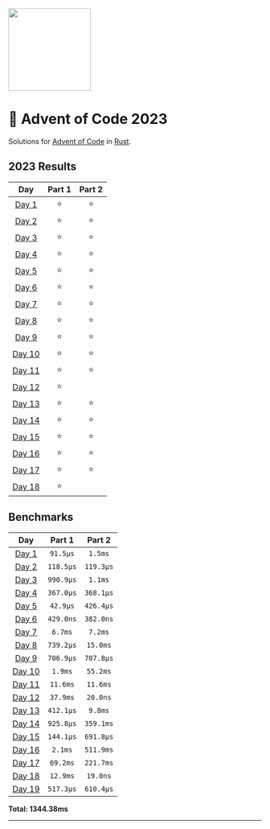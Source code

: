 <img src="./.assets/christmas_ferris.png" width="164">

# 🎄 Advent of Code 2023

Solutions for [Advent of Code](https://adventofcode.com/) in [Rust](https://www.rust-lang.org/).

<!--- advent_readme_stars table --->
## 2023 Results

| Day | Part 1 | Part 2 |
| :---: | :---: | :---: |
| [Day 1](https://adventofcode.com/2023/day/1) | ⭐ | ⭐ |
| [Day 2](https://adventofcode.com/2023/day/2) | ⭐ | ⭐ |
| [Day 3](https://adventofcode.com/2023/day/3) | ⭐ | ⭐ |
| [Day 4](https://adventofcode.com/2023/day/4) | ⭐ | ⭐ |
| [Day 5](https://adventofcode.com/2023/day/5) | ⭐ | ⭐ |
| [Day 6](https://adventofcode.com/2023/day/6) | ⭐ | ⭐ |
| [Day 7](https://adventofcode.com/2023/day/7) | ⭐ | ⭐ |
| [Day 8](https://adventofcode.com/2023/day/8) | ⭐ | ⭐ |
| [Day 9](https://adventofcode.com/2023/day/9) | ⭐ | ⭐ |
| [Day 10](https://adventofcode.com/2023/day/10) | ⭐ | ⭐ |
| [Day 11](https://adventofcode.com/2023/day/11) | ⭐ | ⭐ |
| [Day 12](https://adventofcode.com/2023/day/12) | ⭐ |   |
| [Day 13](https://adventofcode.com/2023/day/13) | ⭐ | ⭐ |
| [Day 14](https://adventofcode.com/2023/day/14) | ⭐ | ⭐ |
| [Day 15](https://adventofcode.com/2023/day/15) | ⭐ | ⭐ |
| [Day 16](https://adventofcode.com/2023/day/16) | ⭐ | ⭐ |
| [Day 17](https://adventofcode.com/2023/day/17) | ⭐ | ⭐ |
| [Day 18](https://adventofcode.com/2023/day/18) | ⭐ |   |
<!--- advent_readme_stars table --->

<!--- benchmarking table --->
## Benchmarks

| Day | Part 1 | Part 2 |
| :---: | :---: | :---:  |
| [Day 1](./src/bin/01.rs) | `91.5µs` | `1.5ms` |
| [Day 2](./src/bin/02.rs) | `118.5µs` | `119.3µs` |
| [Day 3](./src/bin/03.rs) | `990.9µs` | `1.1ms` |
| [Day 4](./src/bin/04.rs) | `367.0µs` | `368.1µs` |
| [Day 5](./src/bin/05.rs) | `42.9µs` | `426.4µs` |
| [Day 6](./src/bin/06.rs) | `429.0ns` | `382.0ns` |
| [Day 7](./src/bin/07.rs) | `6.7ms` | `7.2ms` |
| [Day 8](./src/bin/08.rs) | `739.2µs` | `15.0ms` |
| [Day 9](./src/bin/09.rs) | `706.9µs` | `707.8µs` |
| [Day 10](./src/bin/10.rs) | `1.9ms` | `55.2ms` |
| [Day 11](./src/bin/11.rs) | `11.6ms` | `11.6ms` |
| [Day 12](./src/bin/12.rs) | `37.9ms` | `20.0ns` |
| [Day 13](./src/bin/13.rs) | `412.1µs` | `9.8ms` |
| [Day 14](./src/bin/14.rs) | `925.8µs` | `359.1ms` |
| [Day 15](./src/bin/15.rs) | `144.1µs` | `691.8µs` |
| [Day 16](./src/bin/16.rs) | `2.1ms` | `511.9ms` |
| [Day 17](./src/bin/17.rs) | `69.2ms` | `221.7ms` |
| [Day 18](./src/bin/18.rs) | `12.9ms` | `19.0ns` |
| [Day 19](./src/bin/19.rs) | `517.3µs` | `610.4µs` |

**Total: 1344.38ms**
<!--- benchmarking table --->

---
